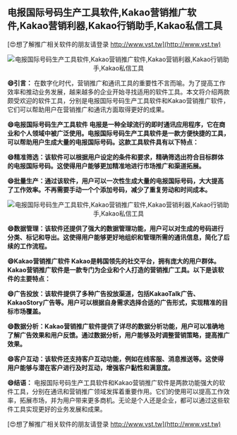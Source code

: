 ## **电报国际号码生产工具软件,Kakao营销推广软件,Kakao营销利器,Kakao行销助手,Kakao私信工具**

[😍想了解推广相关软件的朋友请登录 http://www.vst.tw](http://www.vst.tw)

 <center><img src="https://vst.tw/MP4/tuiguang/png/0.png" alt="电报国际号码生产工具软件,Kakao营销推广软件,Kakao营销利器,Kakao行销助手,Kakao私信工具"></center>

**😄引言：**
在数字化时代，营销推广和通讯工具的重要性不言而喻。为了提高工作效率和推动业务发展，越来越多的企业开始寻找适用的软件工具。本文将介绍两款颇受欢迎的软件工具，分别是电报国际号码生产工具软件和Kakao营销推广软件，它们可以帮助用户在营销推广和通讯方面取得更好的成果。

**😄电报国际号码生产工具软件 电报是一种全球流行的即时通讯应用程序，它在商业和个人领域中被广泛使用。电报国际号码生产工具软件是一款方便快捷的工具，可以帮助用户生成大量的电报国际号码。这款工具软件具有以下特点：**

**😄精准筛选：该软件可以根据用户设定的条件和要求，精确筛选出符合目标群体的电报国际号码。这使得用户能够更加精准地进行市场推广和渠道拓展。**

**😄批量生产：通过该软件，用户可以一次性生成大量的电报国际号码，大大提高了工作效率。不再需要手动一个个添加号码，减少了重复劳动和时间成本。**

 <center><img src="https://vst.tw/MP4/tuiguang/png/2.png" alt="电报国际号码生产工具软件,Kakao营销推广软件,Kakao营销利器,Kakao行销助手,Kakao私信工具"></center>

**😄数据管理：该软件还提供了强大的数据管理功能，用户可以对生成的号码进行分类、标记和导出。这使得用户能够更好地组织和管理所需的通讯信息，简化了后续的工作流程。**

**😄Kakao营销推广软件 Kakao是韩国领先的社交平台，拥有庞大的用户群体。Kakao营销推广软件是一款专门为企业和个人打造的营销推广工具。以下是该软件的主要特点：**

**😄广告投放：该软件提供了多种广告投放渠道，包括KakaoTalk广告、KakaoStory广告等。用户可以根据自身需求选择合适的广告形式，实现精准的目标市场覆盖。**

**😄数据分析：Kakao营销推广软件提供了详尽的数据分析功能，用户可以准确地了解广告效果和用户反馈。通过数据分析，用户能够及时调整营销策略，提高推广效果。**

**😄客户互动：该软件还支持客户互动功能，例如在线客服、消息推送等。这使得用户能够与潜在客户进行及时互动，增强客户黏性和满意度。**

**😄结语：**
电报国际号码生产工具软件和Kakao营销推广软件是两款功能强大的软件工具，分别在通讯和营销推广领域发挥着重要作用。它们的使用可以提高工作效率，拓展市场，并为用户带来更多商机。无论是个人还是企业，都可以通过这些软件工具实现更好的业务发展和成果。

[😍想了解推广相关软件的朋友请登录 http://www.vst.tw](http://www.vst.tw)



